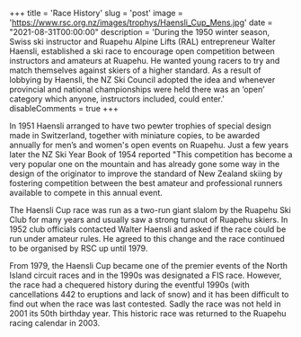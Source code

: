 +++
title = 'Race History'
slug = 'post'
image = 'https://www.rsc.org.nz/images/trophys/Haensli_Cup_Mens.jpg'
date = "2021-08-31T00:00:00"
description = 'During the 1950 winter season, Swiss ski instructor and Ruapehu Alpine Lifts (RAL) entrepreneur Walter Haensli, established a ski race to encourage open competition between instructors and amateurs at Ruapehu. He wanted young racers to try and match themselves against skiers of a higher standard. As a result of lobbying by Haensli, the NZ Ski Council adopted the idea and whenever provincial and national championships were held there was an ‘open’ category which anyone, instructors included, could enter.'
disableComments = true
+++

In 1951 Haensli arranged to have two pewter trophies of special design made in Switzerland, together with miniature copies, to be awarded annually for men’s and women's open events on Ruapehu. Just a few years later the NZ Ski Year Book of 1954 reported "This competition has become a very popular one on the mountain and has already gone some way in the design of the originator to improve the standard of New Zealand skiing by fostering competition between the best amateur and professional runners available to compete in this annual event.

The Haensli Cup race was run as a two-run giant slalom by the Ruapehu Ski Club for many years and usually saw a strong turnout of Ruapehu skiers. In 1952 club officials contacted Walter Haensli and asked if the race could be run under amateur rules. He agreed to this change and the race continued to be organised by RSC up until 1979.

From 1979, the Haensli Cup became one of the premier events of the North Island circuit races and in the 1990s was designated a FIS race. However, the race had a chequered history during the eventful 1990s (with cancellations 442 to eruptions and lack of snow) and it has been difficult to find out when the race was last contested. Sadly the race was not held in 2001 its 50th birthday year.
This historic race was returned to the Ruapehu racing calendar in 2003.
